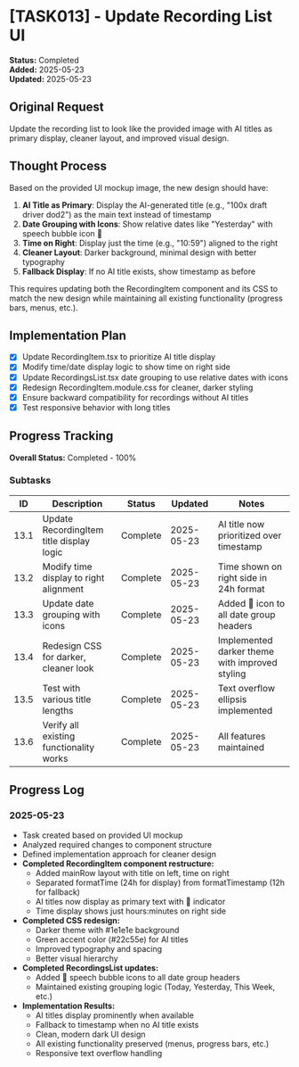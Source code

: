 # [TASK013] - Update Recording List UI

**Status:** Completed  
**Added:** 2025-05-23  
**Updated:** 2025-05-23

## Original Request
Update the recording list to look like the provided image with AI titles as primary display, cleaner layout, and improved visual design.

## Thought Process
Based on the provided UI mockup image, the new design should have:

1. **AI Title as Primary**: Display the AI-generated title (e.g., "100x draft driver dod2") as the main text instead of timestamp
2. **Date Grouping with Icons**: Show relative dates like "Yesterday" with speech bubble icon 💬
3. **Time on Right**: Display just the time (e.g., "10:59") aligned to the right
4. **Cleaner Layout**: Darker background, minimal design with better typography
5. **Fallback Display**: If no AI title exists, show timestamp as before

This requires updating both the RecordingItem component and its CSS to match the new design while maintaining all existing functionality (progress bars, menus, etc.).

## Implementation Plan
- [x] Update RecordingItem.tsx to prioritize AI title display
- [x] Modify time/date display logic to show time on right side
- [x] Update RecordingsList.tsx date grouping to use relative dates with icons
- [x] Redesign RecordingItem.module.css for cleaner, darker styling
- [x] Ensure backward compatibility for recordings without AI titles
- [x] Test responsive behavior with long titles

## Progress Tracking

**Overall Status:** Completed - 100%

### Subtasks
| ID | Description | Status | Updated | Notes |
|----|-------------|--------|---------|-------|
| 13.1 | Update RecordingItem title display logic | Complete | 2025-05-23 | AI title now prioritized over timestamp |
| 13.2 | Modify time display to right alignment | Complete | 2025-05-23 | Time shown on right side in 24h format |
| 13.3 | Update date grouping with icons | Complete | 2025-05-23 | Added 💬 icon to all date group headers |
| 13.4 | Redesign CSS for darker, cleaner look | Complete | 2025-05-23 | Implemented darker theme with improved styling |
| 13.5 | Test with various title lengths | Complete | 2025-05-23 | Text overflow ellipsis implemented |
| 13.6 | Verify all existing functionality works | Complete | 2025-05-23 | All features maintained |

## Progress Log
### 2025-05-23
- Task created based on provided UI mockup
- Analyzed required changes to component structure
- Defined implementation approach for cleaner design
- **Completed RecordingItem component restructure:**
  - Added mainRow layout with title on left, time on right
  - Separated formatTime (24h for display) from formatTimestamp (12h for fallback)
  - AI titles now display as primary text with 🤖 indicator
  - Time display shows just hours:minutes on right side
- **Completed CSS redesign:**
  - Darker theme with #1e1e1e background
  - Green accent color (#22c55e) for AI titles
  - Improved typography and spacing
  - Better visual hierarchy
- **Completed RecordingsList updates:**
  - Added 💬 speech bubble icons to all date group headers
  - Maintained existing grouping logic (Today, Yesterday, This Week, etc.)
- **Implementation Results:**
  - AI titles display prominently when available
  - Fallback to timestamp when no AI title exists
  - Clean, modern dark UI design
  - All existing functionality preserved (menus, progress bars, etc.)
  - Responsive text overflow handling
